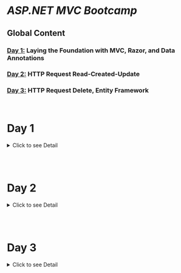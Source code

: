 # *ASP.NET MVC Bootcamp*

## Global Content

###  [Day 1:](#day-1) Laying the Foundation with MVC, Razor, and Data Annotations
###  [Day 2:](#day-2) HTTP Request Read-Created-Update
### [Day 3:](#day-3) HTTP Request Delete, Entity Framework
<br>


# Day 1 <a id="day-1"> </a>

<a id="#day-1"> </a><details>

<summary>  Click to see Detail </summary>


### Content :
1. [Key Learnings](#day-1-key-learnings)
2. [Images](#day-1-images)
 
 ## Key Learnings (Day-1)  <a id="day-1-key-learnings"></a>


* MVC (Model-View-Controller)
* Razor Technology
* Working with ASP.NET Framework
* Returning views from controllers
* Data annotation attributes:
  * Required
  * DisplayName
  * MinLength
  * MaxLength
  * EmailAddress


## Images (Day-1) <a id="day-1-images"></a>

!["images/1"](images/1.png) <br> <br>
!["images/2"](images/2.png) <br> <br>
!["images/3"](images/3.png) <br> <br>

</details>

<br><br>

# Day 2 <a id="day-2"> </a>


<details>

<summary>  Click to see Detail </summary>

### Content :

1. [Key Learnings](#day-2-key-learnings)
2. [Images](#day-2-images)
 
 ## Key Learnings (Day-2)  <a id="day-2-key-learnings"></a>


* Learned HTTP Request 
  * [HttpPost]
* Worked on Read, Create, Update processes on objects.



## Images (Day-2) <a id="day-2-images"></a>

!["images/21"](images/21.png) <br> <br>
!["images/22"](images/22.png) <br> <br>
!["images/23"](images/23.png) <br> <br>
!["images/24"](images/24.png) <br> <br>
!["images/25"](images/25.png) <br> <br>

</details>

<br><br>


# Day 3 <a id="day-3"> </a>

<a id="#day-3"> </a><details>

<summary>  Click to see Detail </summary>

### Content :
1. [Key Learnings](#day-3-key-learnings)
2. [Images](#day-3-images)

## Key Learnings (Day-3)  <a id="day-3-key-learnings"></a>


* Worked on Delete process on objects.
* What is Entity Framework? 
* How to use Entity Framework to realize CRUD process.
* DbContext
* Connection String
* How to configure Web.config to connect MsSql Server


 Following configuration is added to **_Web.config_** file in project to connect MSSQL localhost server.

```
<add name="BookDatabase" 
    connectionString="Data Source=.\SQLEXPRESS; Initial Catalog=Books; Integrated Security=true;" 
    providerName="System.Data.SqlClient" />
```

## Images (Day-3) <a id="day-3-images"></a>

!["images/31"](images/31.png) <br> <br>
!["images/32"](images/32.png) <br> <br>
!["images/33"](images/33.png) <br> <br>

</details>